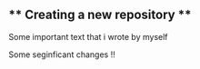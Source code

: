## ** Creating a new repository **
Some important text that i wrote by myself

Some seginficant changes !! 
